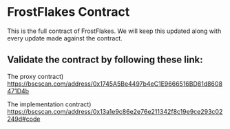 # FrostFlakes Contract
This is the full contract of FrostFlakes. We will keep this updated along with every update made against the contract.

## Validate the contract by following these link:

The proxy contract) https://bscscan.com/address/0x1745A5Be4497b4eC1E9666516BD81d8608471D4b

The implementation contract) https://bscscan.com/address/0x13a1e9c86e2e76e211342f8c19e9ce293c02249d#code
